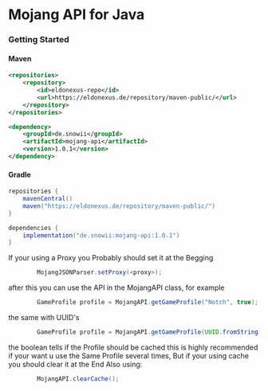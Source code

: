 # Mojang API for Java 

### Getting Started
#### Maven
```xml
<repositories>
    <repository>
        <id>eldonexus-repo</id>
        <url>https://eldonexus.de/repository/maven-public/</url>
    </repository>
</repositories>
```
```xml
<dependency>
    <groupId>de.snowii</groupId>
    <artifactId>mojang-api</artifactId>
    <version>1.0.1</version>
</dependency>
```
#### Gradle
```groovy
repositories {
    mavenCentral()
    maven("https://eldonexus.de/repository/maven-public/")
}
```
```groovy
dependencies {
    implementation("de.snowii:mojang-api:1.0.1")
}
```

If your using a Proxy you Probably should set it at the Begging
```java
        MojangJSONParser.setProxy(<proxy>);
```

after this you can use the API in the MojangAPI class, for example
```java
        GameProfile profile = MojangAPI.getGameProfile("Notch", true);
```
the same with UUID's 
```java
        GameProfile profile = MojangAPI.getGameProfile(UUID.fromString("7bd9c2cb-079f-4f5b-925d-4bffdcf24aa8"), true);
```
the boolean tells if the Profile should be cached this is highly recommended if your want u use the Same Profile several times,
But if your using cache you should clear it at the End Also using:
```java
        MojangAPI.clearCache();
```
